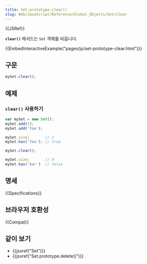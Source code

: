 ```yaml
---
title: Set.prototype.clear()
slug: Web/JavaScript/Reference/Global_Objects/Set/clear
---
```


{{JSRef}}

**`clear()`** 메서드는 `Set` 객체를 비웁니다.

{{EmbedInteractiveExample("pages/js/set-prototype-clear.html")}}

## 구문

```js
mySet.clear();
```

## 예제

### `clear()` 사용하기

```js
var mySet = new Set();
mySet.add(1);
mySet.add('foo');

mySet.size;       // 2
mySet.has('foo'); // true

mySet.clear();

mySet.size;       // 0
mySet.has('bar')  // false
```

## 명세

{{Specifications}}

## 브라우저 호환성

{{Compat}}

## 같이 보기

- {{jsxref("Set")}}
- {{jsxref("Set.prototype.delete()")}}
